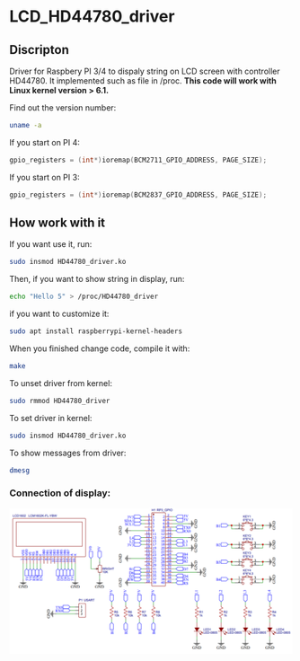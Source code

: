 # LCD_HD44780_driver

## Discripton
Driver for Raspbery PI 3/4 to dispaly string on LCD screen with
controller HD44780. It implemented such as file in /proc.
**This code will work with Linux kernel version > 6.1.**

Find out the version number:
```sh
uname -a
```

If you start on PI 4:
```C
gpio_registers = (int*)ioremap(BCM2711_GPIO_ADDRESS, PAGE_SIZE);
```

If you start on PI 3:
```C
gpio_registers = (int*)ioremap(BCM2837_GPIO_ADDRESS, PAGE_SIZE);
```

## How work with it
If you want use it, run:

```sh
sudo insmod HD44780_driver.ko
```

Then, if you want to show string in display, run:

```sh
echo "Hello 5" > /proc/HD44780_driver
```

if you want to customize it:

```sh
sudo apt install raspberrypi-kernel-headers
```

When you finished change code, compile it with:

```sh
make
```

To unset driver from kernel:
```sh
sudo rmmod HD44780_driver
```

To set driver in kernel:

```sh
sudo insmod HD44780_driver.ko
```

To show messages from driver:

```sh
dmesg
```

### Connection of display:
![](https://github.com/alexmangushev/Raspberry_LCD_HD44780_driver/blob/master/img/schem.png)


